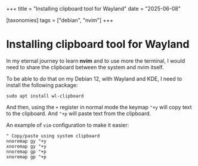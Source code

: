+++
title = "Installing clipboard tool for Wayland"
date = "2025-06-08"

[taxonomies]
tags = ["debian", "nvim"]
+++

# Installing clipboard tool for Wayland

In my eternal journey to learn **nvim** and to use more the terminal, I would need to 
share the clipboard between the system and nvim itself.

To be able to do that on my Debian 12, with Wayland and KDE, I need to install the 
following package:

```
sudo apt install wl-clipboard
```

And then, using the `+` register in normal mode the keymap `"+y` will copy text to the 
clipboard. And `"+p` will paste text from the clipboard.

An example of `vim` configuration to make it easier:

```
" Copy/paste using system clipboard
nnoremap gy "+y
xnoremap gy "+y
nnoremap gp "+p
xnoremap gp "+p
```

